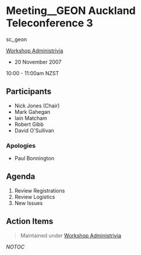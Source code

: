 # Meeting__GEON Auckland Teleconference 3

sc,,geon

[Workshop Administrivia](/wiki/spaces/BeSTGRID/pages/3816950943)

- 20 November 2007

10:00 - 11:00am NZST

## Participants

- Nick Jones (Chair)
- Mark Gahegan
- Iain Matcham
- Robert Gibb
- David O'Sullivan

### Apologies

- Paul Bonnington

## Agenda

1. Review Registrations
2. Review Logistics
3. New Issues

## Action Items

>  Maintained under [Workshop Administrivia](/wiki/spaces/BeSTGRID/pages/3816950943)

_*NOTOC*_

